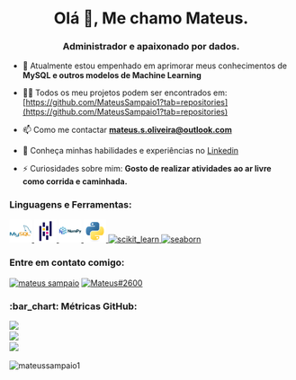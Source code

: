 <h1 align="center">Olá 👋, Me chamo Mateus.</h1>
<h3 align="center">Administrador e apaixonado por dados.</h3>


- 🌱 Atualmente estou empenhado em aprimorar meus conhecimentos de **MySQL e outros modelos de Machine Learning**

- 👨‍💻 Todos os meu projetos podem ser encontrados em: [https://github.com/MateusSampaio1?tab=repositories](https://github.com/MateusSampaio1?tab=repositories)

- 📫 Como me contactar **mateus.s.oliveira@outlook.com**

- 📄 Conheça minhas habilidades e experiências no [Linkedin](https://www.linkedin.com/in/MateusSampaio1/)

- ⚡ Curiosidades sobre mim: **Gosto de realizar atividades ao ar livre como corrida e caminhada.**

<h3 align="left">Linguagens e Ferramentas:</h3>
<p align="left"> <a href="https://www.mysql.com/" target="_blank" rel="noreferrer"> <img src="https://raw.githubusercontent.com/devicons/devicon/master/icons/mysql/mysql-original-wordmark.svg" alt="mysql" width="40" height="40"/> </a> <a href="https://pandas.pydata.org/" target="_blank" rel="noreferrer"> <img src="https://raw.githubusercontent.com/devicons/devicon/2ae2a900d2f041da66e950e4d48052658d850630/icons/pandas/pandas-original.svg" alt="pandas" width="40" height="40"/> </a> <a href="https://www.python.org" target="_blank" rel="noreferrer">
<img src="https://raw.githubusercontent.com/devicons/devicon/master/icons/numpy/numpy-original-wordmark.svg" alt="numpy" width="40" height="40"/> </a> <a href="https://www.python.org" target="_blank" rel="noreferrer"> <img src="https://raw.githubusercontent.com/devicons/devicon/master/icons/python/python-original.svg" alt="python" width="40" height="40"/> </a> <a href="https://scikit-learn.org/" target="_blank" rel="noreferrer"> <img src="https://upload.wikimedia.org/wikipedia/commons/0/05/Scikit_learn_logo_small.svg" alt="scikit_learn" width="40" height="40"/> </a> <a href="https://seaborn.pydata.org/" target="_blank" rel="noreferrer"> <img src="https://seaborn.pydata.org/_images/logo-mark-lightbg.svg" alt="seaborn" width="40" height="40"/> </a> </p>

<h3 align="left">Entre em contato comigo:</h3>
<p align="left">
<a href="https://www.linkedin.com/in/MateusSampaio1/" target="blank"><img align="center" src="https://raw.githubusercontent.com/rahuldkjain/github-profile-readme-generator/master/src/images/icons/Social/linked-in-alt.svg" alt="mateus sampaio" height="30" width="40" /></a>
<a href="https://discord.gg/Mateus#2600" target="blank"><img align="center" src="https://raw.githubusercontent.com/rahuldkjain/github-profile-readme-generator/master/src/images/icons/Social/discord.svg" alt="Mateus#2600" height="30" width="40" /></a>
</p>

<h3 align="left">:bar_chart: Métricas GitHub:</h3>

![](https://github-readme-stats.vercel.app/api?username=MateusSampaio1&theme=city_light&hide_border=false&include_all_commits=false&count_private=false)<br/>
![](https://github-readme-streak-stats.herokuapp.com/?user=MateusSampaio1&theme=city_light&hide_border=false)<br/>
![](https://github-readme-stats.vercel.app/api/top-langs/?username=MateusSampaio1&theme=city_light&hide_border=false&include_all_commits=false&count_private=false&layout=compact)
<p align="left"> <img src="https://komarev.com/ghpvc/?username=mateussampaio1&label=Profile%20views&color=0e75b6&style=flat" alt="mateussampaio1" /> </p>

<!--
**MateusSampaio1/MateusSampaio1** is a ✨ _special_ ✨ repository because its `README.md` (this file) appears on your GitHub profile.

Here are some ideas to get you started:

- 🔭 I’m currently working on ...
- 🌱 I’m currently learning ...
- 👯 I’m looking to collaborate on ...
- 🤔 I’m looking for help with ...
- 💬 Ask me about ...
- 📫 How to reach me: ...
- 😄 Pronouns: ...
- ⚡ Fun fact: ...
-->
